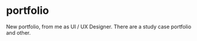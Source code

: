 # portfolio
New portfolio, from me as UI / UX Designer. There are a study case portfolio and other.
